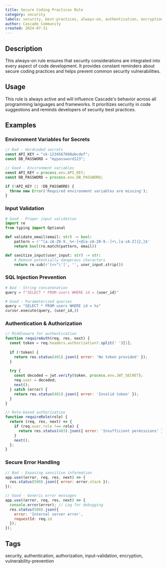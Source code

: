 ```yaml
---
title: Secure Coding Practices Rule
category: security
labels: security, best-practices, always-on, authentication, encryption, advanced
author: Cascade Community
created: 2024-07-31
---
```


## Description

This always-on rule ensures that security considerations are integrated into every aspect of code development. It provides constant reminders about secure coding practices and helps prevent common security vulnerabilities.

## Usage

This rule is always active and will influence Cascade's behavior across all programming languages and frameworks. It prioritizes security in code suggestions and reminds developers of security best practices.

## Examples

### Environment Variables for Secrets
```javascript
// Bad - Hardcoded secrets
const API_KEY = "sk-1234567890abcdef";
const DB_PASSWORD = "mypassword123";

// Good - Environment variables
const API_KEY = process.env.API_KEY;
const DB_PASSWORD = process.env.DB_PASSWORD;

if (!API_KEY || !DB_PASSWORD) {
  throw new Error('Required environment variables are missing');
}
```

### Input Validation
```python
# Good - Proper input validation
import re
from typing import Optional

def validate_email(email: str) -> bool:
    pattern = r'^[a-zA-Z0-9._%+-]+@[a-zA-Z0-9.-]+\.[a-zA-Z]{2,}$'
    return bool(re.match(pattern, email))

def sanitize_input(user_input: str) -> str:
    # Remove potentially dangerous characters
    return re.sub(r'[<>"\']', '', user_input.strip())
```

### SQL Injection Prevention
```python
# Bad - String concatenation
query = f"SELECT * FROM users WHERE id = {user_id}"

# Good - Parameterized queries
query = "SELECT * FROM users WHERE id = %s"
cursor.execute(query, (user_id,))
```

### Authentication & Authorization
```javascript
// Middleware for authentication
function requireAuth(req, res, next) {
  const token = req.headers.authorization?.split(' ')[1];
  
  if (!token) {
    return res.status(401).json({ error: 'No token provided' });
  }
  
  try {
    const decoded = jwt.verify(token, process.env.JWT_SECRET);
    req.user = decoded;
    next();
  } catch (error) {
    return res.status(401).json({ error: 'Invalid token' });
  }
}

// Role-based authorization
function requireRole(role) {
  return (req, res, next) => {
    if (req.user.role !== role) {
      return res.status(403).json({ error: 'Insufficient permissions' });
    }
    next();
  };
}
```

### Secure Error Handling
```javascript
// Bad - Exposing sensitive information
app.use((error, req, res, next) => {
  res.status(500).json({ error: error.stack });
});

// Good - Generic error messages
app.use((error, req, res, next) => {
  console.error(error); // Log for debugging
  res.status(500).json({ 
    error: 'Internal server error',
    requestId: req.id 
  });
});
```

## Tags

security, authentication, authorization, input-validation, encryption, vulnerability-prevention
